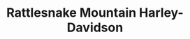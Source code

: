 ---
title: "Rattlesnake Mountain Harley-Davidson"
url: /kennewick/rattlesnake-mountain-harley-davidson/
shop: Motorrad
---